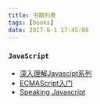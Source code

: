 ```yaml
---
title: 书籍列表
tags: [books]
date: 2017-6-1 17:45:08
---
```


### `JavaScript`

* [深入理解Javascipt系列](https://www.kancloud.cn/kancloud/deep-understand-javascript/43686)
* [ECMAScript入门](http://es6.ruanyifeng.com/)
* [Speaking Javascript](http://speakingjs.com/es5/index.html)
